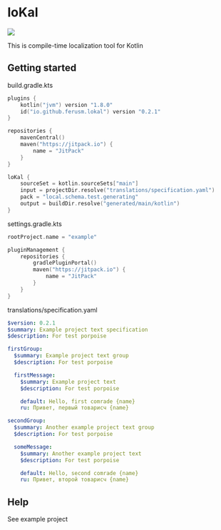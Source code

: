 # loKal

[![](https://jitpack.io/v/ferusm/lokal.svg)](https://jitpack.io/#ferusm/lokal)

This is compile-time localization tool for Kotlin

## Getting started

build.gradle.kts
```kotlin
plugins {
    kotlin("jvm") version "1.8.0"
    id("io.github.ferusm.lokal") version "0.2.1"
}

repositories {
    mavenCentral()
    maven("https://jitpack.io") {
        name = "JitPack"
    }
}

loKal {
    sourceSet = kotlin.sourceSets["main"]
    input = projectDir.resolve("translations/specification.yaml")
    pack = "local.schema.test.generating"
    output = buildDir.resolve("generated/main/kotlin")
}
```

settings.gradle.kts
```kotlin
rootProject.name = "example"

pluginManagement {
    repositories {
        gradlePluginPortal()
        maven("https://jitpack.io") {
            name = "JitPack"
        }
    }
}
```

translations/specification.yaml
```yaml
$version: 0.2.1
$summary: Example project text specification
$description: For test porpoise

firstGroup:
  $summary: Example project text group
  $description: For test porpoise

  firstMessage:
    $summary: Example project text
    $description: For test porpoise

    default: Hello, first comrade {name}
    ru: Привет, первый товарисч {name}

secondGroup:
  $summary: Another example project text group
  $description: For test porpoise

  someMessage:
    $summary: Another example project text
    $description: For test porpoise

    default: Hello, second comrade {name}
    ru: Привет, второй товарисч {name}

```

## Help
See example project